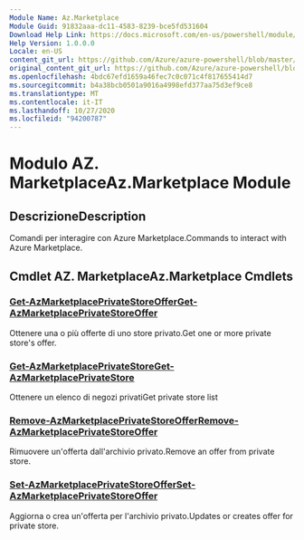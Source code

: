 ```yaml
---
Module Name: Az.Marketplace
Module Guid: 91832aaa-dc11-4583-8239-bce5fd531604
Download Help Link: https://docs.microsoft.com/en-us/powershell/module/az.marketplace
Help Version: 1.0.0.0
Locale: en-US
content_git_url: https://github.com/Azure/azure-powershell/blob/master/src/Marketplace/Marketplace/help/Az.Marketplace.md
original_content_git_url: https://github.com/Azure/azure-powershell/blob/master/src/Marketplace/Marketplace/help/Az.Marketplace.md
ms.openlocfilehash: 4bdc67efd1659a46fec7c0c071c4f817655414d7
ms.sourcegitcommit: b4a38bcb0501a9016a4998efd377aa75d3ef9ce8
ms.translationtype: MT
ms.contentlocale: it-IT
ms.lasthandoff: 10/27/2020
ms.locfileid: "94200787"
---
```

# <span data-ttu-id="bb6a6-101">Modulo AZ. Marketplace</span><span class="sxs-lookup"><span data-stu-id="bb6a6-101">Az.Marketplace Module</span></span>
## <span data-ttu-id="bb6a6-102">Descrizione</span><span class="sxs-lookup"><span data-stu-id="bb6a6-102">Description</span></span>
<span data-ttu-id="bb6a6-103">Comandi per interagire con Azure Marketplace.</span><span class="sxs-lookup"><span data-stu-id="bb6a6-103">Commands to interact with Azure Marketplace.</span></span>

## <span data-ttu-id="bb6a6-104">Cmdlet AZ. Marketplace</span><span class="sxs-lookup"><span data-stu-id="bb6a6-104">Az.Marketplace Cmdlets</span></span>
### [<span data-ttu-id="bb6a6-105">Get-AzMarketplacePrivateStoreOffer</span><span class="sxs-lookup"><span data-stu-id="bb6a6-105">Get-AzMarketplacePrivateStoreOffer</span></span>](Get-AzMarketplacePrivateStoreOffer.md)
<span data-ttu-id="bb6a6-106">Ottenere una o più offerte di uno store privato.</span><span class="sxs-lookup"><span data-stu-id="bb6a6-106">Get one or more private store's offer.</span></span>

### [<span data-ttu-id="bb6a6-107">Get-AzMarketplacePrivateStore</span><span class="sxs-lookup"><span data-stu-id="bb6a6-107">Get-AzMarketplacePrivateStore</span></span>](Get-AzMarketplacePrivateStore.md)
<span data-ttu-id="bb6a6-108">Ottenere un elenco di negozi privati</span><span class="sxs-lookup"><span data-stu-id="bb6a6-108">Get private store list</span></span>

### [<span data-ttu-id="bb6a6-109">Remove-AzMarketplacePrivateStoreOffer</span><span class="sxs-lookup"><span data-stu-id="bb6a6-109">Remove-AzMarketplacePrivateStoreOffer</span></span>](Remove-AzMarketplacePrivateStoreOffer.md)
<span data-ttu-id="bb6a6-110">Rimuovere un'offerta dall'archivio privato.</span><span class="sxs-lookup"><span data-stu-id="bb6a6-110">Remove an offer from private store.</span></span>

### [<span data-ttu-id="bb6a6-111">Set-AzMarketplacePrivateStoreOffer</span><span class="sxs-lookup"><span data-stu-id="bb6a6-111">Set-AzMarketplacePrivateStoreOffer</span></span>](Set-AzMarketplacePrivateStoreOffer.md)
<span data-ttu-id="bb6a6-112">Aggiorna o crea un'offerta per l'archivio privato.</span><span class="sxs-lookup"><span data-stu-id="bb6a6-112">Updates or creates offer for private store.</span></span>

